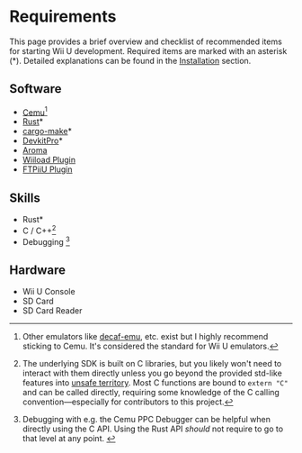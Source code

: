 # Requirements

This page provides a brief overview and checklist of recommended items for starting Wii U development. Required items are marked with an asterisk (*). Detailed explanations can be found in the [Installation](./install.md) section.

## Software

- [Cemu](https://cemu.info)[^1]
- [Rust](https://www.rust-lang.org/)*
- [cargo-make](https://github.com/sagiegurari/cargo-make)*
- [DevkitPro](https://devkitpro.org/)*
- [Aroma](https://wiidatabase.de/wii-u-downloads/hacks/aroma/)
- [Wiiload Plugin](https://github.com/wiiu-env/wiiload_plugin)
- [FTPiiU Plugin](https://github.com/wiiu-env/ftpiiu_plugin)

## Skills

- Rust*
- C / C++[^2]
- Debugging [^3]

## Hardware

- Wii U Console
- SD Card
- SD Card Reader

[^1]: Other emulators like [decaf-emu](https://github.com/decaf-emu/decaf-emu), etc. exist but I highly recommend sticking to Cemu. It's considered the standard for Wii U emulators.
[^2]: The underlying SDK is built on C libraries, but you likely won't need to interact with them directly unless you go beyond the provided std-like features into [unsafe territory](./unsafe.md). Most C functions are bound to `extern "C"` and can be called directly, requiring some knowledge of the C calling convention—especially for contributors to this project.
[^3]: Debugging with e.g. the Cemu PPC Debugger can be helpful when directly using the C API. Using the Rust API *should* not require to go to that level at any point. <!-- GDB stub?  -->
